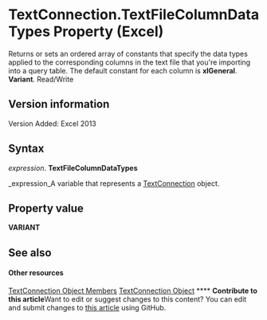 
# TextConnection.TextFileColumnDataTypes Property (Excel)

Returns or sets an ordered array of constants that specify the data types applied to the corresponding columns in the text file that you're importing into a query table. The default constant for each column is  **xlGeneral**.  **Variant**. Read/Write


## Version information

Version Added: Excel 2013 


## Syntax

 _expression_. **TextFileColumnDataTypes**

 _expression_A variable that represents a  [TextConnection](21d04d46-3940-642b-a0fb-8e7c3fafc749.md) object.


## Property value

 **VARIANT**


## See also


#### Other resources


 [TextConnection Object Members](6c3c1c87-9b23-f26f-376e-98acaca025e7.md)
 [TextConnection Object](21d04d46-3940-642b-a0fb-8e7c3fafc749.md)
****   **Contribute to this article**Want to edit or suggest changes to this content? You can edit and submit changes to  [this article](https://github.com/jhershey00/VBA_Excel_Test/OpenXMLCon/articles/f2136521-07fd-7111-f6ce-5d18374a06b0.md) using GitHub.

